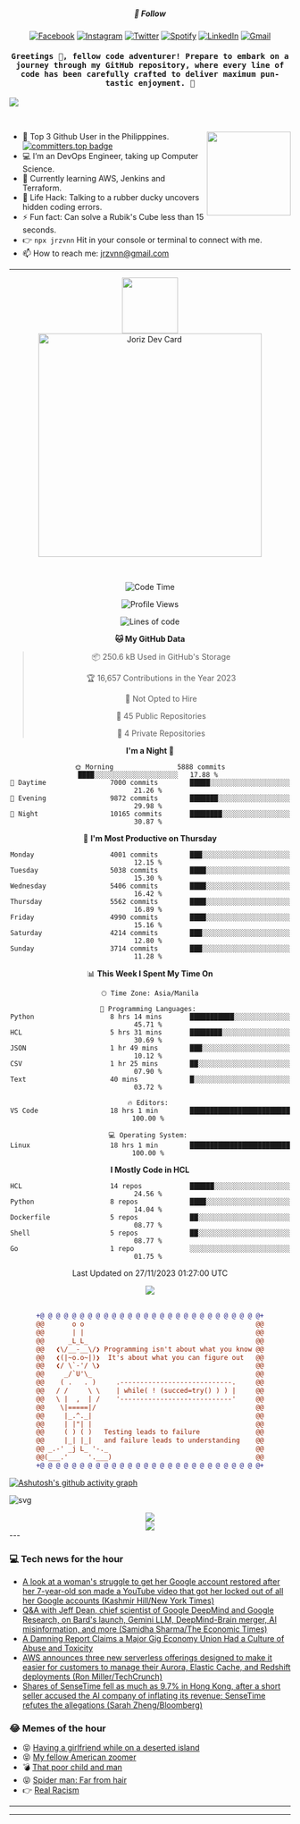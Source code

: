 <h5 align="center">💬 Follow</h5>
<div align="center">

[![Facebook](https://img.shields.io/badge/Facebook-%231877F2.svg?style=for-the-badge&logo=Facebook&logoColor=white)](https://www.facebook.com/Horisyo/)
[![Instagram](https://img.shields.io/badge/Instagram-%23E4405F.svg?style=for-the-badge&logo=Instagram&logoColor=white)](https://www.instagram.com/jrzvnn_/)
[![Twitter](https://img.shields.io/badge/Twitter-%231DA1F2.svg?style=for-the-badge&logo=Twitter&logoColor=white)](https://twitter.com/jrz_studies)
[![Spotify](https://img.shields.io/badge/Spotify-%231ED760.svg?style=for-the-badge&logo=Spotify&logoColor=white)](https://open.spotify.com/user/217td4qrc6mzqjodfalmzjpdi?si=b93099b9078c4ccb)
[![LinkedIn](https://img.shields.io/badge/LinkedIn-%230077B5.svg?style=for-the-badge&logo=LinkedIn&logoColor=white)](https://www.linkedin.com/in/jrz-vnn/)
[![Gmail](https://img.shields.io/badge/Gmail-D14836?style=for-the-badge&logo=gmail&logoColor=white)](mailto:jrzvnn@gmail.com)

</div>
<h4 align="center"><samp>Greetings 👋, fellow code adventurer! Prepare to embark on a journey through my GitHub repository, where every line of code has been carefully crafted to deliver maximum pun-tastic enjoyment. 🚀 </samp></h4>

<!--horizontal divider(gradiant)-->
<img src="https://user-images.githubusercontent.com/73097560/115834477-dbab4500-a447-11eb-908a-139a6edaec5c.gif">

&nbsp; 

<img align='right' src='https://github.com/Rishit-dagli/Rishit-dagli/blob/master/images/octocat-anime.gif' width='150"'>

- 🚀 Top 3 Github User in the Philipppines. [![committers.top badge](https://user-badge.committers.top/philippines/jrzvnn.svg)](https://user-badge.committers.top/philippines/USERNAME)
- 💻 I’m an DevOps Engineer, taking up Computer Science.
- 🤖 Currently learning AWS, Jenkins and Terraform.
- 🎯 Life Hack: Talking to a rubber ducky uncovers hidden coding errors.
- ⚡ Fun fact: Can solve a Rubik's Cube less than 15 seconds.
- 👉 `npx jrzvnn` Hit in your console or terminal to connect with me.
- 📫 How to reach me: jrzvnn@gmail.com

---

<!--🖼️OCTOCAT-->
<p align="center">

<img src="https://media.giphy.com/media/IP7sarl7C5lSFCw9rG/giphy.gif"  width="100px" height="100px">
<br />
<a href="https://app.daily.dev/jorizvillanueva"><img src="https://github.com/jrzvnn/jrzvnn/blob/main/devcard.svg" width="400" alt="Joriz Dev Card"/></a>
</p>

<br />
<div align="center">

<!--START_SECTION:waka-->
![Code Time](http://img.shields.io/badge/Code%20Time-213%20hrs%2032%20mins-blue)

![Profile Views](http://img.shields.io/badge/Profile%20Views-390-blue)

![Lines of code](https://img.shields.io/badge/From%20Hello%20World%20I%27ve%20Written-1.4%20million%20lines%20of%20code-blue)

**🐱 My GitHub Data** 

> 📦 250.6 kB Used in GitHub's Storage 
 > 
> 🏆 16,657 Contributions in the Year 2023
 > 
> 🚫 Not Opted to Hire
 > 
> 📜 45 Public Repositories 
 > 
> 🔑 4 Private Repositories 
 > 
**I'm a Night 🦉** 

```text
🌞 Morning                5888 commits        ████░░░░░░░░░░░░░░░░░░░░░   17.88 % 
🌆 Daytime                7000 commits        █████░░░░░░░░░░░░░░░░░░░░   21.26 % 
🌃 Evening                9872 commits        ███████░░░░░░░░░░░░░░░░░░   29.98 % 
🌙 Night                  10165 commits       ████████░░░░░░░░░░░░░░░░░   30.87 % 
```
📅 **I'm Most Productive on Thursday** 

```text
Monday                   4001 commits        ███░░░░░░░░░░░░░░░░░░░░░░   12.15 % 
Tuesday                  5038 commits        ████░░░░░░░░░░░░░░░░░░░░░   15.30 % 
Wednesday                5406 commits        ████░░░░░░░░░░░░░░░░░░░░░   16.42 % 
Thursday                 5562 commits        ████░░░░░░░░░░░░░░░░░░░░░   16.89 % 
Friday                   4990 commits        ████░░░░░░░░░░░░░░░░░░░░░   15.16 % 
Saturday                 4214 commits        ███░░░░░░░░░░░░░░░░░░░░░░   12.80 % 
Sunday                   3714 commits        ███░░░░░░░░░░░░░░░░░░░░░░   11.28 % 
```


📊 **This Week I Spent My Time On** 

```text
🕑︎ Time Zone: Asia/Manila

💬 Programming Languages: 
Python                   8 hrs 14 mins       ███████████░░░░░░░░░░░░░░   45.71 % 
HCL                      5 hrs 31 mins       ████████░░░░░░░░░░░░░░░░░   30.69 % 
JSON                     1 hr 49 mins        ███░░░░░░░░░░░░░░░░░░░░░░   10.12 % 
CSV                      1 hr 25 mins        ██░░░░░░░░░░░░░░░░░░░░░░░   07.90 % 
Text                     40 mins             █░░░░░░░░░░░░░░░░░░░░░░░░   03.72 % 

🔥 Editors: 
VS Code                  18 hrs 1 min        █████████████████████████   100.00 % 

💻 Operating System: 
Linux                    18 hrs 1 min        █████████████████████████   100.00 % 
```

**I Mostly Code in HCL** 

```text
HCL                      14 repos            ██████░░░░░░░░░░░░░░░░░░░   24.56 % 
Python                   8 repos             ████░░░░░░░░░░░░░░░░░░░░░   14.04 % 
Dockerfile               5 repos             ██░░░░░░░░░░░░░░░░░░░░░░░   08.77 % 
Shell                    5 repos             ██░░░░░░░░░░░░░░░░░░░░░░░   08.77 % 
Go                       1 repo              ░░░░░░░░░░░░░░░░░░░░░░░░░   01.75 % 
```




 Last Updated on 27/11/2023 01:27:00 UTC
<!--END_SECTION:waka-->

<img src="https://wakatime.com/share/@jrzvnn/70a4618c-7cd9-4016-b7b9-eabe75c837ee.svg">

<br />
<br />

```diff
+@ @ @ @ @ @ @ @ @ @ @ @ @ @ @ @ @ @ @ @ @ @ @ @ @ @ @ @+
@@       o o                                           @@
@@       | |                                           @@
@@      _L_L_                                          @@
@@   ❮\/__-__\/❯ Programming isn't about what you know @@
@@   ❮(|~o.o~|)❯  It's about what you can figure out   @@
@@   ❮/ \`-'/ \❯                                       @@
@@     _/`U'\_                                         @@
@@    ( .   . )     .----------------------------.     @@
@@   / /     \ \    | while( ! (succed=try() ) ) |     @@
@@   \ |  ,  | /    '----------------------------'     @@
@@    \|=====|/                                        @@
@@     |_.^._|                                         @@
@@     | |"| |                                         @@
@@     ( ) ( )   Testing leads to failure              @@
@@     |_| |_|   and failure leads to understanding    @@
@@ _.-' _j L_ '-._                                     @@
@@(___.'     '.___)                                    @@
+@ @ @ @ @ @ @ @ @ @ @ @ @ @ @ @ @ @ @ @ @ @ @ @ @ @ @ @+

```

</div>




[![Ashutosh's github activity graph](https://github-readme-activity-graph.vercel.app/graph?username=jrzvnn&theme=github-compact)](https://github.com/ashutosh00710/github-readme-activity-graph)


![svg](profile-3d-contrib/profile-night-green.svg)

<div align="center">
<img src="https://github.com/jrzvnn/jrzvnn/blob/output/github-snake-dark.svg">
</div>

<div align=center>
<img align=center src=https://metrics.lecoq.io/jrzvnn?template=classic&isocalendar=1&languages=1&achievements=1&base=header%2C%20activity%2C%20community%2C%20repositories%2C%20metadata&base.indepth=false&base.hireable=false&base.skip=false&isocalendar=false&isocalendar.duration=full-year&languages=false&languages.limit=8&languages.threshold=0%25&languages.other=false&languages.colors=github&languages.sections=most-used&languages.indepth=false&languages.analysis.timeout=15&languages.analysis.timeout.repositories=7.5&languages.categories=markup%2C%20programming&languages.recent.categories=markup%2C%20programming&languages.recent.load=300&languages.recent.days=14&achievements=false&achievements.threshold=C&achievements.secrets=true&achievements.display=detailed&achievements.limit=0&config.timezone=Asia%2FManila)
</div>
<div align="left">
---

### 💻 Tech news for the hour

<!-- TECH:START -->
 - [A look at a woman&#39;s struggle to get her Google account restored after her 7-year-old son made a YouTube video that got her locked out of all her Google accounts &lpar;Kashmir Hill/New York Times&rpar;](http://www.techmeme.com/231128/p8#a231128p8)
 - [Q&amp;A with Jeff Dean, chief scientist of Google DeepMind and Google Research, on Bard&#39;s launch, Gemini LLM, DeepMind-Brain merger, AI misinformation, and more &lpar;Samidha Sharma/The Economic Times&rpar;](http://www.techmeme.com/231128/p7#a231128p7)
 - [A Damning Report Claims a Major Gig Economy Union Had a Culture of Abuse and Toxicity](https://www.wired.com/story/adcu-gig-economy-union-toxic-report/)
 - [AWS announces three new serverless offerings designed to make it easier for customers to manage their Aurora, Elastic Cache, and Redshift deployments &lpar;Ron Miller/TechCrunch&rpar;](http://www.techmeme.com/231128/p6#a231128p6)
 - [Shares of SenseTime fell as much as 9.7% in Hong Kong, after a short seller accused the AI company of inflating its revenue; SenseTime refutes the allegations &lpar;Sarah Zheng/Bloomberg&rpar;](http://www.techmeme.com/231128/p5#a231128p5)<!-- TECH:END -->

### 😂 Memes of the hour

<!-- MEMES:START -->
 - 😝 [Having a girlfriend while on a deserted island](http://9gag.com/gag/anzoMAz)
 - 😝 [My fellow American zoomer](http://9gag.com/gag/aVb63DO)
 - 💣 [That poor child and man](http://9gag.com/gag/aYV0ovN)
 - 😝 [Spider man: Far from hair](http://9gag.com/gag/a7qxM1e)
 - 👉 [Real Racism](http://9gag.com/gag/agoe5xg)<!-- MEMES:END -->

---

---
